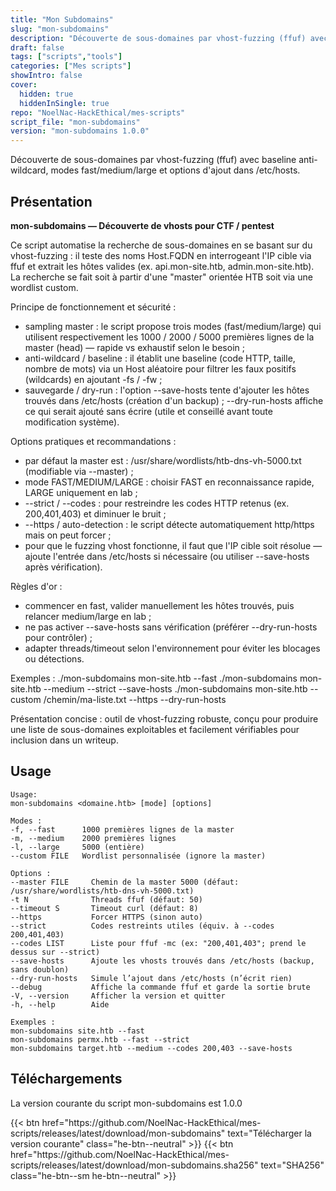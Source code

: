 ```yaml
---
title: "Mon Subdomains"
slug: "mon-subdomains"
description: "Découverte de sous-domaines par vhost-fuzzing (ffuf) avec baseline anti-wildcard, modes fast/medium/large et options d'ajout dans /etc/hosts."
draft: false
tags: ["scripts","tools"]
categories: ["Mes scripts"]
showIntro: false
cover:
  hidden: true
  hiddenInSingle: true
repo: "NoelNac-HackEthical/mes-scripts"
script_file: "mon-subdomains"
version: "mon-subdomains 1.0.0"
---
```


Découverte de sous-domaines par vhost-fuzzing (ffuf) avec baseline anti-wildcard, modes fast/medium/large et options d'ajout dans /etc/hosts.

## Présentation

**mon-subdomains — Découverte de vhosts pour CTF / pentest**

Ce script automatise la recherche de sous-domaines en se basant sur du vhost-fuzzing :
il teste des noms Host.FQDN en interrogeant l'IP cible via ffuf et extrait les hôtes
valides (ex. api.mon-site.htb, admin.mon-site.htb). La recherche se fait soit à partir
d'une "master" orientée HTB soit via une wordlist custom.

Principe de fonctionnement et sécurité :
- sampling master : le script propose trois modes (fast/medium/large) qui utilisent
  respectivement les 1000 / 2000 / 5000 premières lignes de la master (head) — rapide
  vs exhaustif selon le besoin ;
- anti-wildcard / baseline : il établit une baseline (code HTTP, taille, nombre de mots)
  via un Host aléatoire pour filtrer les faux positifs (wildcards) en ajoutant -fs / -fw ;
- sauvegarde / dry-run : l'option --save-hosts tente d'ajouter les hôtes trouvés dans
  /etc/hosts (création d'un backup) ; --dry-run-hosts affiche ce qui serait ajouté
  sans écrire (utile et conseillé avant toute modification système).

Options pratiques et recommandations :
- par défaut la master est : /usr/share/wordlists/htb-dns-vh-5000.txt (modifiable via --master) ;
- mode FAST/MEDIUM/LARGE : choisir FAST en reconnaissance rapide, LARGE uniquement en lab ;
- --strict / --codes : pour restreindre les codes HTTP retenus (ex. 200,401,403) et diminuer le bruit ;
- --https / auto-detection : le script détecte automatiquement http/https mais on peut forcer ;
- pour que le fuzzing vhost fonctionne, il faut que l'IP cible soit résolue — ajoute l'entrée
  dans /etc/hosts si nécessaire (ou utiliser --save-hosts après vérification).

Règles d'or :
- commencer en fast, valider manuellement les hôtes trouvés, puis relancer medium/large en lab ;
- ne pas activer --save-hosts sans vérification (préférer --dry-run-hosts pour contrôler) ;
- adapter threads/timeout selon l'environnement pour éviter les blocages ou détections.

Exemples :
  ./mon-subdomains mon-site.htb --fast
  ./mon-subdomains mon-site.htb --medium --strict --save-hosts
  ./mon-subdomains mon-site.htb --custom /chemin/ma-liste.txt --https --dry-run-hosts

Présentation concise : outil de vhost-fuzzing robuste, conçu pour produire une liste
de sous-domaines exploitables et facilement vérifiables pour inclusion dans un writeup.

## Usage

```
Usage:
mon-subdomains <domaine.htb> [mode] [options]

Modes :
-f, --fast      1000 premières lignes de la master
-m, --medium    2000 premières lignes
-l, --large     5000 (entière)
--custom FILE   Wordlist personnalisée (ignore la master)

Options :
--master FILE     Chemin de la master 5000 (défaut: /usr/share/wordlists/htb-dns-vh-5000.txt)
-t N              Threads ffuf (défaut: 50)
--timeout S       Timeout curl (défaut: 8)
--https           Forcer HTTPS (sinon auto)
--strict          Codes restreints utiles (équiv. à --codes 200,401,403)
--codes LIST      Liste pour ffuf -mc (ex: "200,401,403"; prend le dessus sur --strict)
--save-hosts      Ajoute les vhosts trouvés dans /etc/hosts (backup, sans doublon)
--dry-run-hosts   Simule l’ajout dans /etc/hosts (n’écrit rien)
--debug           Affiche la commande ffuf et garde la sortie brute
-V, --version     Afficher la version et quitter
-h, --help        Aide

Exemples :
mon-subdomains site.htb --fast
mon-subdomains permx.htb --fast --strict
mon-subdomains target.htb --medium --codes 200,403 --save-hosts
```

## Téléchargements

La version courante du script mon-subdomains est 1.0.0

<div class="dl-row" style="display:flex; gap:.6rem; align-items:center; flex-wrap:wrap">
  {{< btn href="https://github.com/NoelNac-HackEthical/mes-scripts/releases/latest/download/mon-subdomains" text="Télécharger la version courante" class="he-btn--neutral" >}}
  {{< btn href="https://github.com/NoelNac-HackEthical/mes-scripts/releases/latest/download/mon-subdomains.sha256" text="SHA256" class="he-btn--sm he-btn--neutral" >}}
</div>


